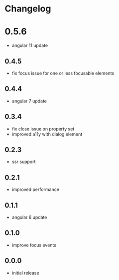 # Changelog

# 0.5.6
- angular 11 update

## 0.4.5
- fix focus issue for one or less focusable elements

## 0.4.4
- angular 7 update

## 0.3.4
- fix close issue on property set
- improved a11y with dialog element

## 0.2.3
- ssr support

## 0.2.1
- improved performance

## 0.1.1
- angular 6 update

## 0.1.0
- improve focus events

## 0.0.0
- initial release